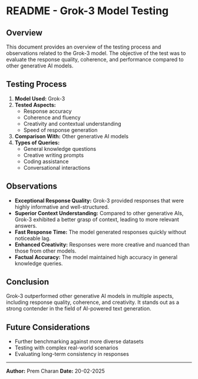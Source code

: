 # README - Grok-3 Model Testing

## Overview
This document provides an overview of the testing process and observations related to the Grok-3 model. The objective of the test was to evaluate the response quality, coherence, and performance compared to other generative AI models.

## Testing Process
1. **Model Used:** Grok-3
2. **Tested Aspects:**
   - Response accuracy
   - Coherence and fluency
   - Creativity and contextual understanding
   - Speed of response generation
3. **Comparison With:** Other generative AI models
4. **Types of Queries:**
   - General knowledge questions
   - Creative writing prompts
   - Coding assistance
   - Conversational interactions

## Observations
- **Exceptional Response Quality:** Grok-3 provided responses that were highly informative and well-structured.
- **Superior Context Understanding:** Compared to other generative AIs, Grok-3 exhibited a better grasp of context, leading to more relevant answers.
- **Fast Response Time:** The model generated responses quickly without noticeable lag.
- **Enhanced Creativity:** Responses were more creative and nuanced than those from other models.
- **Factual Accuracy:** The model maintained high accuracy in general knowledge queries.

## Conclusion
Grok-3 outperformed other generative AI models in multiple aspects, including response quality, coherence, and creativity. It stands out as a strong contender in the field of AI-powered text generation.

## Future Considerations
- Further benchmarking against more diverse datasets
- Testing with complex real-world scenarios
- Evaluating long-term consistency in responses

---
**Author:** Prem Charan
**Date:** 20-02-2025

